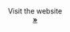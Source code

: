 <a name="readme-top"></a>

<!-- PROJECT LOGO -->
<br />
<div align="center">

  <p align="center">
    Visit the website
    <br />
    <a href="https://chainfundit.com"><strong> »</strong></a>
  
  </p>
</div>

